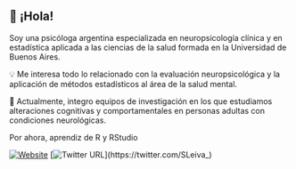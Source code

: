 ## 👋 ¡Hola!  
Soy una psicóloga argentina especializada en neuropsicología clínica y en estadística aplicada a las ciencias de la salud formada en la Universidad de Buenos Aires.  

:bulb: Me interesa todo lo relacionado con la evaluación neuropsicológica y la aplicación de métodos estadísticos al área de la salud mental.  

:brain: Actualmente, integro equipos de investigación en los que estudiamos alteraciones cognitivas y comportamentales en personas adultas con condiciones neurológicas.  

Por ahora, aprendiz de R y RStudio

[![Website](https://img.shields.io/website?up_message=web&url=http%3A%2F%2Fsamantaleiva.netlify.app%2F&label=Sitio)](http://samantaleiva.netlify.app/)
[![Twitter URL](https://img.shields.io/twitter/url?url=https%3A%2F%2Ftwitter.com%2FSLeiva_&style=social&label=SLeiva_)](https://twitter.com/SLeiva_)




<!---
SamiLeiva/SamiLeiva is a ✨ special ✨ repository because its `README.md` (this file) appears on your GitHub profile.
You can click the Preview link to take a look at your changes.
--->

